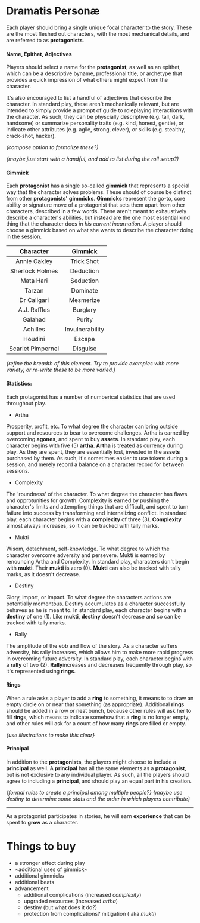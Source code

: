 # Dramatis Personæ
Each player should bring a single unique focal character to the story.  These are the most fleshed out characters, with the most mechanical details, and are referred to as **protagonists**.

#### Name, Epithet, Adjectives
Players should select a name for the **protagonist**, as well as an epithet, which can be a descriptive byname, professional title, or archetype that provides a quick impression of what others might expect from the character.

It's also encouraged to list a handful of adjectives that describe the character.  In standard play, these aren't mechanically relevant, but are intended to simply provide a prompt of guide to roleplaying interactions with the character.  As such, they can be physcially descriptive (e.g. tall, dark, handsome) or summarize personality traits (e.g. kind, honest, gentle), or indicate other attributes (e.g. agile, strong, clever), or skills (e.g. stealthy, crack-shot, hacker).

*{compose option to formalize these?)*

*{maybe just start with a handful, and add to list during the roll setup?}*

#### Gimmick
Each **protagonist** has a single so-called **gimmick** that represents a special way that the character solves problems.  These should of course be distinct from other **protagonists'** **gimmicks**.  **Gimmicks** represent the go-to, core ability or signature move of a protagonist that sets them apart from other characters, described in a few words.  These aren't meant to exhaustively describe a character's abilities, but instead are the one most essential kind thing that the character does *in his current incarnation*.  A player should choose a gimmick based on what she wants to describe the character doing in the session.

| Character | Gimmick |
|:---:|:---:|
| Annie Oakley | Trick Shot |
| Sherlock Holmes | Deduction |
| Mata Hari | Seduction |
| Tarzan | Dominate |
| Dr Caligari | Mesmerize |
| A.J. Raffles | Burglary |
| Galahad | Purity |
| Achilles | Invulnerability |
| Houdini | Escape |
| Scarlet Pimpernel | Disguise |

*{refine the breadth of this element.  Try to provide examples with more variety, or re-write these to be more varied.}*

#### Statistics:
Each protagonist has a number of numberical statistics that are used throughout play.
* Artha

Prosperity, profit, etc.  To what degree the character can bring outside support and resources to bear to overcome challenges.
Artha is earned by overcoming **agones**, and spent to buy **assets**.  In standard play, each character begins with five (5) **artha**.  **Artha** is treated as currency during play.  As they are spent, they are essentially lost, invested in the **assets** purchased by them. As such, it's sometimes easier to use tokens during a session, and merely record a balance on a character record for between sessions.
* Complexity

The 'roundness' of the character.  To what degree the character has flaws and opprotunities for growth.  Complexity is earned by pushing the character's limits and attempting things that are difficult, and spent to turn failure into success by transforming and internalizing conflict.  In standard play, each character begins with a **complexity** of three (3).  **Complexity** almost always increases, so it can be tracked with tally marks.
* Mukti

Wisom, detachment, self-knowledge.  To what degree to which the character overcome adversity and persevere.  Mukti is earned by renouncing Artha and Complexity.  In standard play, characters don't begin with **mukti**.  Their **mukti** is zero (0). **Mukti** can also be tracked with tally marks, as it doesn't decrease.
* Destiny

Glory, import, or impact. To what degree the characters actions are potentially momentous. Destiny accumulates as a character successfully behaves as he is meant to.  In standard play, each character begins with a **destiny** of one (1).  Like **mukti**, **destiny** doesn't decrease and so can be tracked with tally marks.
* Rally

The amplitude of the ebb and flow of the story.  As a character suffers adversity, his rally increases, which allows him to make more rapid progress in overcoming future adversity. In standard play, each character begins with a **rally** of two (2).
**Rally**increases and decreases frequently through play, so it's represented using **rings**.

#### Rings
When a rule asks a player to add a **ring** to something, it means to to draw an empty circle on or near that something (as appropriate).  Additional **ring**s should be added in a row or neat bunch, because other rules will ask her to fill **ring**s, which means to indicate somehow that a **ring** is no longer empty, and other rules will ask for a count of how many **ring**s are filled or empty.

*{use illustrations to make this clear}*

#### Principal
In addition to the **protagonists**, the players might choose to include a **principal** as well.  A **principal** has all the same elements as a **protagonist**, but is not exclusive to any individual player.  As such, all the players should agree to including a **principal**, and should play an equal part in his creation.

*{formal rules to create a principal among multiple people?}*
*{maybe use destiny to determine some stats and the order in which players contribute}*

***
As a protagonist participates in stories, he will earn **experience** that can be spent to **grow** as a character.

# Things to buy
* a stronger effect during play
* ~additional uses of gimmick~
* additional gimmicks
* additional beats
* advancement
    * additional complications (increased *complexity*)
    * upgraded resources (increased *artha*)
    * destiny (but what does it do?)
    * protection from complications? mitigation ( aka *mukti*)
